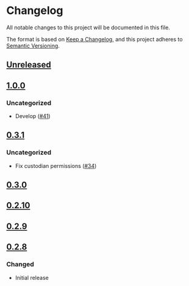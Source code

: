 # Changelog

All notable changes to this project will be documented in this file.

The format is based on [Keep a Changelog](https://keepachangelog.com/en/1.0.0/),
and this project adheres to [Semantic Versioning](https://semver.org/spec/v2.0.0.html).

## [Unreleased]

## [1.0.0]

### Uncategorized

- Develop ([#41](https://github.com/MetaMask/snap-institutional-wallet/pull/41))

## [0.3.1]

### Uncategorized

- Fix custodian permissions ([#34](https://github.com/MetaMask/snap-institutional-wallet/pull/34))

## [0.3.0]

## [0.2.10]

## [0.2.9]

## [0.2.8]

### Changed

- Initial release

[Unreleased]: https://github.com/MetaMask/snap-institutional-wallet/compare/v1.0.0...HEAD
[1.0.0]: https://github.com/MetaMask/snap-institutional-wallet/compare/v0.3.1...v1.0.0
[0.3.1]: https://github.com/MetaMask/snap-institutional-wallet/compare/v0.3.0...v0.3.1
[0.3.0]: https://github.com/MetaMask/snap-institutional-wallet/compare/v0.2.10...v0.3.0
[0.2.10]: https://github.com/MetaMask/snap-institutional-wallet/compare/v0.2.9...v0.2.10
[0.2.9]: https://github.com/MetaMask/snap-institutional-wallet/compare/v0.2.8...v0.2.9
[0.2.8]: https://github.com/MetaMask/snap-institutional-wallet/releases/tag/v0.2.8
